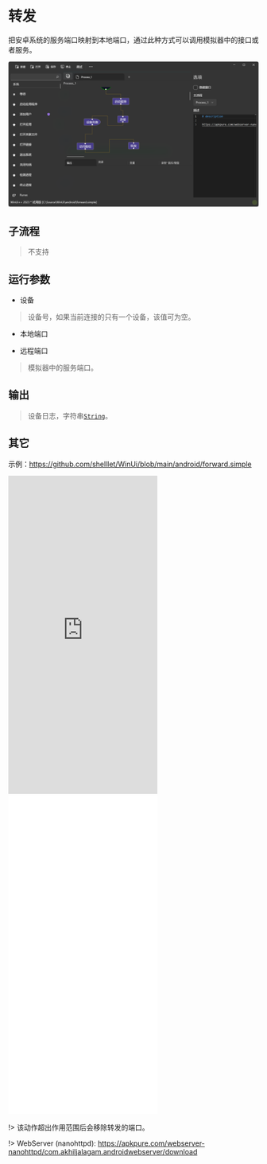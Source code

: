 # 转发 
把安卓系统的服务端口映射到本地端口，通过此种方式可以调用模拟器中的接口或者服务。

![AdbForward](./images/03.png ':size=90%')

## 子流程

> 不支持

## 运行参数


* 设备
> 设备号，如果当前连接的只有一个设备，该值可为空。

* 本地端口
>

* 远程端口
> 模拟器中的服务端口。

## 输出
> 设备日志，字符串[`String`](./types/String.md)。

## 其它

示例：https://github.com/shelllet/WinUi/blob/main/android/forward.simple

<iframe type="text/html" height="640px" src="https://www.youtube.com/embed/VCFZQ_xutuo" frameborder="0"></iframe>

<iframe src="//player.bilibili.com/player.html?bvid=BV1im421G7e5&page=1&autoplay=0" height='640px' scrolling="no" frameborder="no" framespacing="0" allowfullscreen="true"></iframe>

!> 该动作超出作用范围后会移除转发的端口。

!> WebServer (nanohttpd): https://apkpure.com/webserver-nanohttpd/com.akhiljalagam.androidwebserver/download
